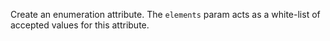 Create an enumeration attribute.
The `elements` param acts as a white-list of accepted values for this attribute.


